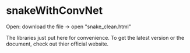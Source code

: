 # snakeWithConvNet
Open: download the file -> open "snake_clean.html"




The libraries just put here for convenience. To get the latest version or the  document, check out thier official website.

